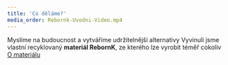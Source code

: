 ```yaml
---
title: 'Co děláme?'
media_order: Rebornk-Uvodni-Video.mp4
---
```


Myslíme na budoucnost a vytváříme udržitelnější alternativy
Vyvinuli jsme vlastní recyklovaný **materiál RebornK**, 
ze kterého lze vyrobit téměř cokoliv 
[O materiálu](../../#nas-material)